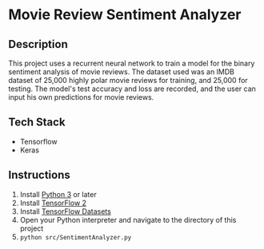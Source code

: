 # Movie Review Sentiment Analyzer
## Description
This project uses a recurrent neural network to train a model for the binary sentiment analysis of movie reviews. The dataset used was an IMDB dataset of 25,000 highly polar movie reviews for training, and 25,000 for testing. The model's test accuracy and loss are recorded, and the user can input his own predictions for movie reviews. 

## Tech Stack
- Tensorflow
- Keras

## Instructions
1. Install [Python 3](https://www.python.org/downloads/windows/) or later
2. Install [TensorFlow 2](https://www.tensorflow.org/install)
3. Install [TensorFlow Datasets](https://www.tensorflow.org/datasets/overview)
4. Open your Python interpreter and navigate to the directory of this project
5. `python src/SentimentAnalyzer.py` 
